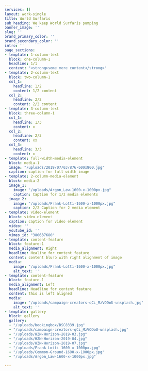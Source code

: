 ```yaml
---
services: []
layout: work-single
title: World Surfaris
sub_heading: We keep World Surfaris pumping
banner_image: ''
slug: ''
brand_primary_color: ''
brand_secondary_color: ''
intro: ''
page_sections:
- template: 1-column-text
  block: one-column-1
  headline: 1/1
  content: "<strong>some more content</strong>"
- template: 2-column-text
  block: two-column-1
  col_1:
    headline: 1/2
    content: 1/2 content
  col_2:
    headline: 2/2
    content: 2/2 content
- template: 3-column-text
  block: three-column-1
  col_1:
    headline: 1/3
    content: x
  col_2:
    headline: 2/3
    content: xx
  col_3:
    headline: 3/3
    content: x
- template: full-width-media-element
  block: media-1
  image: "/uploads/2019/07/03/876-600x800.jpg"
  caption: caption for full width image
- template: 2-column-media-element
  block: media-2
  image_1:
    image: "/uploads/Argon_Law-1600-x-1000px.jpg"
    caption: Caption for 1/2 media elements
  image_2:
    image: "/uploads/Frank-Lotti-1600-x-1000px.jpg"
    caption: 2/2 Caption for 2 media element
- template: video-element
  block: video-element
  caption: caption for video element
  video: ''
  youtube_id: ''
  vimeo_id: "380637680"
- template: content-feature
  block: feature-1
  media_alignment: Right
  headline: Healine for content feature
  content: content blurb with right alignment of image
  media:
    image: "/uploads/Frank-Lotti-1600-x-1000px.jpg"
    alt_text: ''
- template: content-feature
  block: feature-1
  media_alignment: Left
  headline: Headline for content feature
  content: this is left aligned
  media:
    image: "/uploads/campaign-creators-qCi_MzVODoU-unsplash.jpg"
    alt_text: ''
- template: gallery
  block: gallery
  gallery:
  - "/uploads/bookingbox/DSC8339.jpg"
  - "/uploads/campaign-creators-qCi_MzVODoU-unsplash.jpg"
  - "/uploads/HZN-Horizon-2019-03.jpg"
  - "/uploads/HZN-Horizon-2019-04.jpg"
  - "/uploads/HZN-Horizon-2019-07.jpg"
  - "/uploads/Frank-Lotti-1600-x-1000px.jpg"
  - "/uploads/Common-Ground-1600-x-1000px.jpg"
  - "/uploads/Argon_Law-1600-x-1000px.jpg"

---
```

